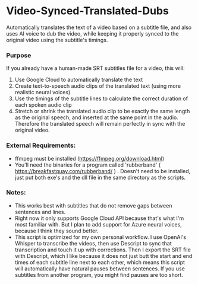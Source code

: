 # Video-Synced-Translated-Dubs
 Automatically translates the text of a video based on a subtitle file, and also uses AI voice to dub the video, while keeping it properly synced to the original video using the subtitle's timings.

### Purpose
If you already have a human-made SRT subtitles file for a video, this will:
1. Use Google Cloud to automatically translate the text
2. Create text-to-speech audio clips of the translated text (using more realistic neural voices)
3. Use the timings of the subtitle lines to calculate the correct duration of each spoken audio clip
4. Stretch or shrink the translated audio clip to be exactly the same length as the original speech, and inserted at the same point in the audio. Therefore the translated speech will remain perfectly in sync with the original video.

### External Requirements:
- ffmpeg must be installed (https://ffmpeg.org/download.html)
- You'll need the binaries for a program called 'rubberband' ( https://breakfastquay.com/rubberband/ ) . Doesn't need to be installed, just put both exe's and the dll file in the same directory as the scripts.

### Notes:
- This works best with subtitles that do not remove gaps between sentences and lines.
- Right now it only supports Google Cloud API because that's what I'm most familiar with. But I plan to add support for Azure neural voices, because I think they sound better.
- This script is optimized for my own personal workflow. I use OpenAI's Whisper to transcribe the videos, then use Descript to sync that transcription and touch it up with corrections. Then I export the SRT file with Descript, which I like because it does not just butt the start and end times of each subtitle line next to each other, which means this script will automatically have natural pauses between sentences. If you use subtitles from another program, you might find pauses are too short.
